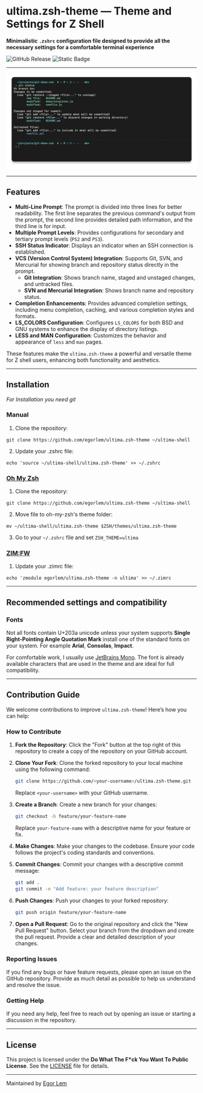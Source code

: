 # ultima.zsh-theme — Theme and Settings for Z Shell

**Minimalistic `.zshrc` configuration file designed to provide all the necessary settings for a comfortable terminal experience**

![GitHub Release](https://img.shields.io/github/v/release/egorlem/ultima.zsh-theme?style=for-the-badge&color=7CD996&labelColor=212121)
![Static Badge](https://img.shields.io/badge/License-WTFPL-blue?style=for-the-badge&labelColor=212121&color=59D9D0&link=https%3A%2F%2Fgithub.com%2Fegorlem%2Fultima.zsh-theme%2Fblob%2Ff8a01d549ee38e720a597f9632ccf7960c7b9c8e%2FLICENSE)


<!-- ![GitHub Repo stars](https://img.shields.io/github/stars/egorlem/ultima.zsh-theme?style=for-the-badge&labelColor=212121&color=59D9D0) -->

---

![item zsh prompt](https://github.com/egorlem/021011/blob/main/demos/zsh-theme-demo-min.png?raw=true) 

---

## Features

- **Multi-Line Prompt**: The prompt is divided into three lines for better readability. The first line separates the previous command's output from the prompt, the second line provides detailed path information, and the third line is for input.
- **Multiple Prompt Levels**: Provides configurations for secondary and tertiary prompt levels (`PS2` and `PS3`).
- **SSH Status Indicator**: Displays an indicator when an SSH connection is established.
- **VCS (Version Control System) Integration**: Supports Git, SVN, and Mercurial for showing branch and repository status directly in the prompt.
    - **Git Integration**: Shows branch name, staged and unstaged changes, and untracked files.
    - **SVN and Mercurial Integration**: Shows branch name and repository status.
- **Completion Enhancements**: Provides advanced completion settings, including menu completion, caching, and various completion styles and formats.
- **LS_COLORS Configuration**: Configures `LS_COLORS` for both BSD and GNU systems to enhance the display of directory listings.
- **LESS and MAN Configuration**: Customizes the behavior and appearance of `less` and `man` pages.

These features make the `ultima.zsh-theme` a powerful and versatile theme for Z shell users, enhancing both functionality and aesthetics.

---

<!-- 

## Multi-Line Prompt

The Multi-Line prompt is designed to enhance readability and provide useful information in a structured manner. It splits the shell prompt into three distinct lines, each serving a specific purpose. Let's break down each line:

### First Line: Separator

The first line acts as a visual separator. It helps to clearly distinguish the output of the previous command from the next prompt. This makes it easier to read the terminal output, especially when dealing with long or complex commands.


### Second Line: Information Line

The second line is divided into three segments and provides essential information about the current state of the terminal. This line typically includes details such as the SSH connection status, the current working directory, and the version control system (VCS) status.

#### SSH Connection Segment

- **Purpose:** Indicates whether an SSH connection is currently established.
- **Display:** A badge or icon that changes based on the SSH connection status.

#### Directory Segment

- **Purpose:** Displays the current working directory.
- **Display:** The full path to the current directory, often abbreviated to show only the necessary parts.

#### VCS Status Segment

- **Purpose:** Shows the version control system status for the current directory, typically for Git repositories.
- **Display:** Information about the current branch, staged changes, and uncommitted changes.

### Third Line: Input Line

The third line is for command input, providing a clear space for entering new commands.

---

## VCS Integration

The prompt also includes a segment dedicated to displaying the status of the version control system (VCS). This allows users to quickly see the current state of the repository directly in the terminal. Here's a breakdown of this segment:

#### VCS Status Segment

- **Purpose**: Displays the status of the version control system for the current directory, supporting Git, SVN, and Mercurial.
- **Display**: Includes information about the current branch, staged changes, uncommitted changes, and untracked files.

- **Git Integration**:
  - **Branch Name**: Displays the current branch of the repository.
  - **Staged Changes**: Shows the count and type of changes that are staged.
  - **Uncommitted Changes**: Indicates the presence of uncommitted changes.
  - **Untracked Files**: Informs about the presence of untracked files in the current directory.

- **SVN and Mercurial Integration**:
  - **Branch Name**: Displays the current branch of the repository.
  - **Repository Status**: Shows the overall status of the repository.

---

-->

## **Installation**

_For Installation you need git_

### **Manual**

1. Clone the repository:

```shell
git clone https://github.com/egorlem/ultima.zsh-theme ~/ultima-shell
```
2. Update your .zshrc file:

```shell
echo 'source ~/ultima-shell/ultima.zsh-theme' >> ~/.zshrc
```

### **[Oh My Zsh](https://github.com/ohmyzsh/ohmyzsh)**

1. Clone the repository:

```shell
git clone https://github.com/egorlem/ultima.zsh-theme ~/ultima-shell
```

2. Move file to oh-my-zsh's theme folder:

```shell
mv ~/ultima-shell/ultima.zsh-theme $ZSH/themes/ultima.zsh-theme
```

3. Go to your `~/.zshrc` file and set `ZSH_THEME=ultima`

### **[ZIM:FW](https://github.com/zimfw/zimfw)**

1. Update your .zimrc file:

```shell
echo 'zmodule egorlem/ultima.zsh-theme -n ultima' >> ~/.zimrc
```

---

## **Recommended settings and compatibility**


### Fonts

Not all fonts contain U+203a unicode unless your system supports **Single Right-Pointing Angle Quotation Mark** install one of the standard fonts on your system. For example **Arial**, **Consolas**, **Impact**. 

For comfortable work, I usually use [JetBrains Mono](https://www.jetbrains.com/lp/mono/). 
The font is already available characters that are used in the theme and are ideal for full compatibility.

---

## Contribution Guide

We welcome contributions to improve `ultima.zsh-theme`! Here’s how you can help:

### How to Contribute

1. **Fork the Repository**: Click the "Fork" button at the top right of this repository to create a copy of the repository on your GitHub account.

2. **Clone Your Fork**: Clone the forked repository to your local machine using the following command:
    ```bash
    git clone https://github.com/<your-username>/ultima.zsh-theme.git
    ```
    Replace `<your-username>` with your GitHub username.

3. **Create a Branch**: Create a new branch for your changes:
    ```bash
    git checkout -b feature/your-feature-name
    ```
    Replace `your-feature-name` with a descriptive name for your feature or fix.

4. **Make Changes**: Make your changes to the codebase. Ensure your code follows the project's coding standards and conventions.

5. **Commit Changes**: Commit your changes with a descriptive commit message:
    ```bash
    git add .
    git commit -m "Add feature: your feature description"
    ```

6. **Push Changes**: Push your changes to your forked repository:
    ```bash
    git push origin feature/your-feature-name
    ```

7. **Open a Pull Request**: Go to the original repository and click the "New Pull Request" button. Select your branch from the dropdown and create the pull request. Provide a clear and detailed description of your changes.

### Reporting Issues

If you find any bugs or have feature requests, please open an issue on the GitHub repository. Provide as much detail as possible to help us understand and resolve the issue.

### Getting Help

If you need any help, feel free to reach out by opening an issue or starting a discussion in the repository.

---

## License

This project is licensed under the __Do What The F*ck You Want To Public License__. See the [LICENSE](https://github.com/egorlem/ultima.zsh-theme/blob/f8a01d549ee38e720a597f9632ccf7960c7b9c8e/LICENSE) file for details.

---

Maintained by [Egor Lem](https://egorlem.com/)
